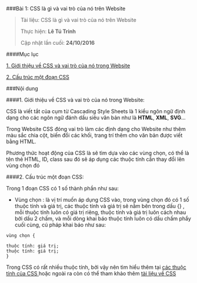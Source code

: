 ###Bài 1: CSS là gì và vai trò của nó trên Website

> Tài liệu: CSS là gì và vai trò của nó trên Website
> 
> Thực hiện: **Lê Tú Trinh**
> 
> Cập nhật lần cuối: **24/10/2016**

####Mục lục

[1. Giới thiệu về CSS và vai trò của nó trong Website](#01)

[2. Cấu trúc một đoạn CSS](#02)

###Nội dung

<a name="01"></a>
####1. Giới thiệu về CSS và vai trò của nó trong Website:

CSS là viết tắt của cụm từ Cascading Style Sheets là 1 kiểu ngôn ngữ định dạng cho các ngôn ngữ đánh dấu siêu văn bản như là **HTML**, **XML**, **SVG**...

Trong Website CSS đóng vai trò làm các định dạng cho Website như thêm màu sắc chia cột, biến đổi các khối, trang trí thêm cho văn bản được viết bằng HTML.

Phương thức hoạt động của CSS là sẽ tìm dựa vào các vùng chọn, có thể là tên thẻ HTML, ID, class sau đó sẽ áp dụng các thuộc tính cần thay đổi lên vùng chọn đó



<a name="02"></a>
####2. Cấu trúc một đoạn CSS:

Trong 1 đoạn CSS có 1 số thành phần như sau:

- Vùng chọn : là vị trí muốn áp dụng CSS vào, trong vùng chọn đó có 1 số thuộc tính và giá trị, các thuộc tính và giá trị sẽ nằm bên trong dấu {} , mỗi thuộc tính luôn có giá trị riêng, thuộc tính và giá trị luôn cách nhau bởi dấu 2 chấm, và mỗi dòng khai báo thuộc tính luôn có dấu chấm phẩy cuối cùng, cú pháp khai báo như sau:

``` 
vùng chọn {

thuộc tính: giá trị;
thuộc tính: giá trị;
}
```

Trong CSS có rất nhiều thuộc tính, bởi vậy nên tìm hiểu thêm tại [các thuộc tính của CSS ](https://developer.mozilla.org/en-US/docs/Web/CSS/Reference) hoặc ngoài ra còn có thể tham khảo thêm [tài liệu về CSS](http://www.w3schools.com/css/default.asp)

